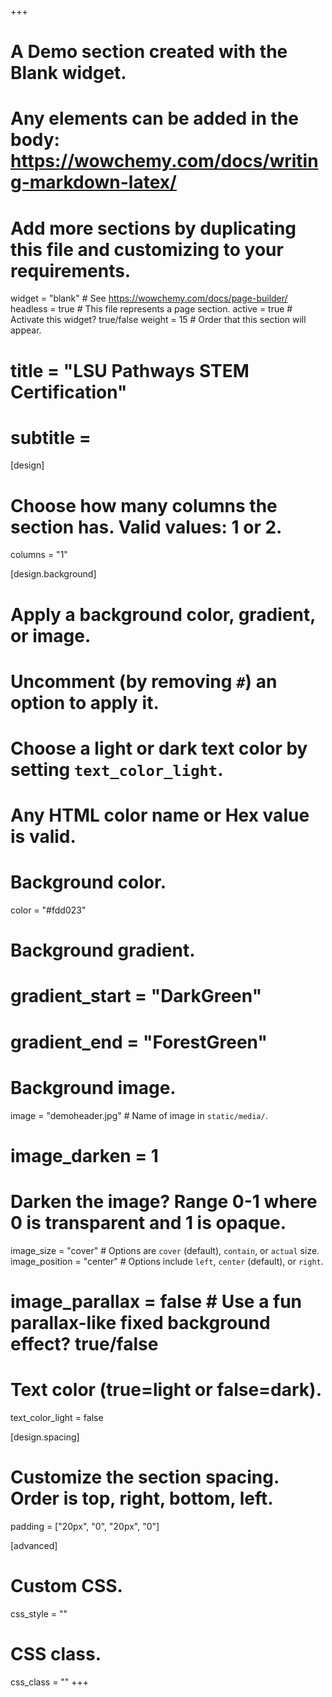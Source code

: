 +++
# A Demo section created with the Blank widget.
# Any elements can be added in the body: https://wowchemy.com/docs/writing-markdown-latex/
# Add more sections by duplicating this file and customizing to your requirements.

widget = "blank"  # See https://wowchemy.com/docs/page-builder/
headless = true  # This file represents a page section.
active = true # Activate this widget? true/false
weight = 15  # Order that this section will appear.

# title = "**LSU Pathways** STEM Certification"
# subtitle = 


[design]
  # Choose how many columns the section has. Valid values: 1 or 2.
  columns = "1"
 

[design.background]
  # Apply a background color, gradient, or image.
  #   Uncomment (by removing `#`) an option to apply it.
  #   Choose a light or dark text color by setting `text_color_light`.
  #   Any HTML color name or Hex value is valid.

  # Background color.
  color = "#fdd023"
  
  # Background gradient.
  # gradient_start = "DarkGreen"
  # gradient_end = "ForestGreen"
  
  # Background image.
  image = "demoheader.jpg"  # Name of image in `static/media/`.
   # image_darken = 1

   # Darken the image? Range 0-1 where 0 is transparent and 1 is opaque.
  image_size = "cover"  #  Options are `cover` (default), `contain`, or `actual` size.
   image_position = "center"  # Options include `left`, `center` (default), or `right`.
  # image_parallax = false  # Use a fun parallax-like fixed background effect? true/false
  
  # Text color (true=light or false=dark).
  text_color_light = false

[design.spacing]
  # Customize the section spacing. Order is top, right, bottom, left.
  padding = ["20px", "0", "20px", "0"]
 
[advanced]
 # Custom CSS. 
 css_style = ""
 
 # CSS class.
 css_class = ""
+++


<!--- 
# [Check out the latest demo](https://academic-demo.netlify.app) of what you'll get in less than 10 minutes, or [view the showcase](https://wowchemy.com/user-stories/).

# (https://github.com/wowchemy/wowchemy-hugo-modules/issues)
- ⬆️ **Updating Wowchemy?**

This homepage section is an example of adding [elements](https://sourcethemes.com/academic/docs/writing-markdown-latex/) to the [*Blank* widget](https://sourcethemes.com/academic/docs/widgets/).

Backgrounds can be applied to any section. Here, the *background* option is set give a *color gradient*. ---!>

<!-- {{% callout note %}} -->

<!-- {{% /callout %}} -->


<!-- [Check out the Markdown files](https://github.com/wowchemy/starter-academic/tree/master/exampleSite) which power the [Academic Demo](https://academic-demo.netlify.app), or [view the showcase](https://wowchemy.com/user-stories/). -->

<br>